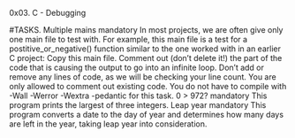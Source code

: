 0x03. C - Debugging

#TASKS.
Multiple mains mandatory
 In most projects, we are often give only one main file to test with. For example, this main file is a test for a postitive_or_negative() function similar to the one worked with in an earlier C project:
Copy this main file. Comment out (don’t delete it!) the part of the code that is causing the output to go into an infinite loop.
Don’t add or remove any lines of code, as we will be checking your line count. You are only allowed to comment out existing code. You do not have to compile with -Wall -Werror -Wextra -pedantic for this task.
0 > 972? mandatory This program prints the largest of three integers.
Leap year mandatory This program converts a date to the day of year and determines how many days are left in the year, taking leap year into consideration.

